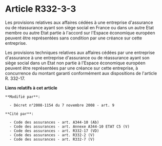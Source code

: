 # Article R332-3-3

Les provisions relatives aux affaires cédées à une entreprise d'assurance ou de réassurance ayant son siège social en France
ou dans un autre Etat membre ou autre Etat partie à l'accord sur l'Espace économique européen peuvent être représentées sans
condition par une créance sur cette entreprise. 

Les provisions techniques relatives aux affaires cédées par une entreprise d'assurance à une entreprise d'assurance ou de
réassurance ayant son siège social dans un Etat non partie à l'Espace économique européen peuvent être représentées par une
créance sur cette entreprise, à concurrence du montant garanti conformément aux dispositions de l'article R. 332-17.

**Liens relatifs à cet article**

	**Modifié par**:

	  - Décret n°2008-1154 du 7 novembre 2008 - art. 9

	**Cité par**:

	  - Code des assurances - art. A344-10 (Ab)
	  - Code des assurances - art. Annexe A344-10 ETAT C5 (V)
	  - Code des assurances - art. R332-17 (VD)
	  - Code des assurances - art. R332-2 (V)
	  - Code des assurances - art. R332-7 (V)

